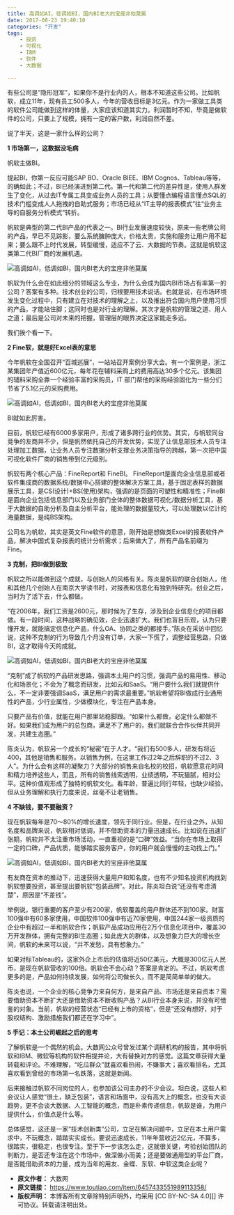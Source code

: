 ```yaml
---
title: 高调如AI，低调如BI，国内BI老大的宝座非他莫属
date: 2017-08-23 19:40:10
categories: "开发"
tags:
	- 投资
	- 可视化
	- IBM
	- 软件
	- 大数据

---
```


有些公司是“隐形冠军”，如果你不是行业内的人，根本不知道这些公司。比如帆软，成立11年，现有员工500多人，今年的营收目标是3亿元。作为一家做工具类的软件公司能做到这样的体量，大家应该知道其实力。利润暂时不知，毕竟是做软件的公司，只要上了规模，拥有一定的客户数，利润自然不差。

说了半天，这是一家什么样的公司？

**1 市场第一，这数据没毛病**

帆软主做BI。

提起BI，你第一反应可能SAP BO、Oracle BIEE、IBM Cognos、Tableau等等，的确如此；不过，BI已经演进到第二代。第一代和第二代的差异性是，使用人群发生了变化，从过去IT专属工具变成业务人员的工具；从要懂点编程语言懂点SQL的技术门槛变成人人拖拽的自助式服务；市场已经从“IT主导的报表模式”往“业务主导的自服务分析模式”转折。

帆软是典型的第二代BI产品的代表之一。BI行业发展速度较快，原来一些老牌公司的产品，早已不见踪影，要么系统臃肿庞大，价格太贵，实施和服务让用户用不起来；要么跟不上时代发展，转型缓慢，适应不了云、大数据的节奏。这就是帆软这类第二代BI厂商的发展机遇。

![高调如AI，低调如BI，国内BI老大的宝座非他莫属][AI_BI_BI]

帆软为什么会在如此细分的领域这么专业，为什么会成为国内BI市场占有率第一的公司？答案有多种。技术创业的公司，归根要用技术说话。也就是说，在市场环境发生变化过程中，只有建立在对技术的理解之上，以及推出符合国内用户使用习惯的产品，才能站住脚；这同时也是对行业的理解。其次才是帆软的管理之道、用人之道；最后是公司对未来的把握，管理层的眼界决定这家能走多远。

我们挨个看一下。

**2 Fine软，就是好Excel表的意思**

今年帆软在全国召开“百城巡展”，一站站召开案例分享大会。有一个案例是，浙江某集团年产值近600亿元，每年花在辅料采购上的费用高达30多个亿元。该集团的辅料采购全靠一个经验丰富的采购员，IT 部门帮他的采购经验固化为一些分们节省了5.1亿元的采购费用。

![高调如AI，低调如BI，国内BI老大的宝座非他莫属][AI_BI_BI 1]

BI就如此厉害。

目前，帆软已经有6000多家用户，形成了诸多跨行业的优势。其实，与帆软同台竞争的友商并不少，但是帆然依托自己的开发优势，实现了让信息部技术人员专注处理加工数据，让业务人员专注数据分析支撑业务决策指导的跨越，第一次把中国可视化软件厂商的销售带到亿元级别。

帆软有两个核心产品：FineReport和 FineBI。 FineReport是面向企业信息部或者软件集成商的数据系统/数据中心搭建的整体解决方案工具，基于固定表样的数据展示工具，是CS(设计)+BS(使用)架构，强调的是页面的可塑性和精准性；FineBI是面向企业包括信息部门以及业务部门全体的整体数据可视化/数据分析工具，基于大数据的自助分析及自主分析平台，能处理的数据量较大，可以处理数以亿计的海量数据，是纯BS架构。

公司名为帆软，其实是英文Fine软件的意思，刚开始是想做类Excel的报表软件产品，解决中国式复杂报表的统计分析需求；后来做大了，所有产品名前缀为Fine。

**3 克制，把BI做到极致**

帆软之所以能做到这个成就，与创始人的风格有关。陈炎是帆软的联合创始人，他和其他几个创始人在南京大学读书时，对报表和信息化有独到特研究。创业之后，当时为了活下去，什么都做。

“在2006年，我们工资是2600元，那时候为了生存，涉及到企业信息化的项目都做。有一段时间，这种战略的确见效，企业迅速扩大。我们也盲目乐观，认为只要懂开发，就能搞定信息化产品，什么OA、协同之类的都接手。”陈炎在采访中回忆说，这种不克制的行为导致几个月没有订单，大家一下慌了，调整经营思路，只做BI，这才取得今天的成就。

![高调如AI，低调如BI，国内BI老大的宝座非他莫属][AI_BI_BI 2]

“克制”成了帆软的产品研发思路，强调本土用户的习惯，强调产品的易用性、移动化和场景化；不会为了概念而研发，比如云和SaaS。“用户要什么我们就提供什么，不一定非要强调SaaS，满足用户的需求最重要。”帆软希望将BI做成行业通用性的产品，少行业属性，少做模块化，专注在产品本身。

只要产品有价值，就能在用户那里站稳脚跟。“如果什么都做，必定什么都做不好。如果我们成为用户的总包商，满足不了用户的，我们就联合合作伙伴共同开发，共建生态圈。”

陈炎认为，帆软另一个成长的“秘密”在于人才。“我们有500多人，研发有将近400，其他是销售和服务。以销售为例，在这里工作过2年之后辞职的不过2、3人”。为什么会有这样的凝聚力？大部分的销售来自名校的校招，帆软愿意花时间和精力培养这些人，而且，所有的销售线索透明，业绩透明，不玩猫腻，相对公平。这种价值观形成了独特的帆软文化。看年龄，普遍比同行年轻，也缺少经验。但从业务理解和执行力度来说，丝毫不让老销售。

**4 不缺钱，要不要融资？**

现在帆软每年是70～80%的增长速度，领先于同行业。但是，在行业之外，从知名度和品牌来说，帆软相对低调，并不借助资本的力量迅速成长。比如说在迅速扩张期，帆软并不太注重市场活动，一直重视的是“口碑”效益。“当你在市场上取得一定的口碑，产品优质，能够踏实服务客户，你的用户就会慢慢的主动找上门。”

![高调如AI，低调如BI，国内BI老大的宝座非他莫属][AI_BI_BI 3]

有友商在资本的推动下，迅速获得大量用户和知名度，也有不少知名投资机构找到帆软想要投资，甚至提出要帆软“包装品牌”。对此，陈炎坦白说“还没有考虑清楚”，原因是“不差钱”。

举例说，银行重要的客户至少有200家，帆软覆盖的用户群体还不到100家。财富100强中有60多家使用，中国软件100强中有近70家使用，中国244家一级资质的企业中有超过一半和帆软合作；帆软产品成功应用在2万个信息化项目中，覆盖30万开发群体，拥有完整的BI生态圈；如此庞大的群体，以及想象力巨大的增长空间，帆软的未来可以说，“并不发愁，具有想象力。”

如果对标Tableau的，这家外企上市后的估值将近50亿美元，大概是300亿元人民币，是现在帆软营收的100倍。帆软会不会心动？答案是肯定的。不过，帆软考虑更多的是，产品如何持续发展，如何将公司做长久，而不是简简单单的做大。

陈炎也说，一个企业的核心竞争力来自何方，是来自产品、市场还是来自资本？需要借助资本不断扩大还是借助资本不断收购产品？从BI行业本身来说，并没有可借鉴的对象。当前，帆软的经营状态“已经有上市的资格”，但是“还没有想好，对于股权结构、激励措施我们都还在学习中”。

**5 手记：本土公司崛起之后的思考**

了解帆软是一个偶然的机会。大数网公众号曾发过某个调研机构的报告，其中将帆软和IBM、微软等机构的软件相提并论，大有替换对方的感觉。这篇文章获得大量转载和评论。不难理解，“吃瓜群众”就喜欢看热闹，不嫌事大；喜欢看排名，尤其喜欢看到曾经的市场第一名跌落，这就是新闻。

后来接触过帆软不同岗位的人，也参加该公司主办的不少会议。坦白说，这些人和会议让人感觉“很土，缺乏包装”，语言和场面中，没有高大上的概念，也没有大谈趋势，更不会谈大数据、人工智能的概念，而是朴素传递信息，帆软是谁，为用户提供什么，价值点是什么等。

总体感觉，这还是一家“技术创新类”公司，立足在解决问题中，立足在本土用户需求中，不玩概念，踏踏实实成长。要说迅速成长，11年年营收近2亿元，不算多，很踏实，很稳定，也很专注。至于下一步该怎么走，这就很关键，考验创始团队的判断力，是否还专注在这个市场中，做深做小而美；还是要做通用型的平台厂商，是否能借助资本的力量，成为当年的用友、金蝶、东软、中软这类企业呢？


[AI_BI_BI]: static/resources/crawler/MJNE-BMIV-EEJR.jpg
[AI_BI_BI 1]: static/resources/crawler/YU26-ZAUA-J3EA.jpg
[AI_BI_BI 2]: static/resources/crawler/EIQA-NZBB-RIQQ.jpg
[AI_BI_BI 3]: static/resources/crawler/UQNU-ZBJM-ZMM2.jpg
 *  **原文作者：** 大数网
 *  **原文链接：** https://www.toutiao.com/item/6457433551989113358/
 *  **版权声明：** 本博客所有文章除特别声明外，均采用 [CC BY-NC-SA 4.0][] 许可协议。转载请注明出处。
